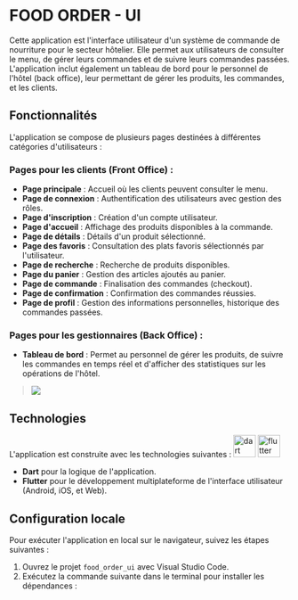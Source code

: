 # FOOD ORDER - UI

Cette application est l'interface utilisateur d'un système de commande de nourriture pour le secteur hôtelier. Elle permet aux utilisateurs de consulter le menu, de gérer leurs commandes et de suivre leurs commandes passées. L'application inclut également un tableau de bord pour le personnel de l'hôtel (back office), leur permettant de gérer les produits, les commandes, et les clients.

## Fonctionnalités

L'application se compose de plusieurs pages destinées à différentes catégories d'utilisateurs :

### Pages pour les clients (Front Office) :
- **Page principale** : Accueil où les clients peuvent consulter le menu.
- **Page de connexion** : Authentification des utilisateurs avec gestion des rôles.
- **Page d'inscription** : Création d'un compte utilisateur.
- **Page d'accueil** : Affichage des produits disponibles à la commande.
- **Page de détails** : Détails d'un produit sélectionné.
- **Page des favoris** : Consultation des plats favoris sélectionnés par l'utilisateur.
- **Page de recherche** : Recherche de produits disponibles.
- **Page du panier** : Gestion des articles ajoutés au panier.
- **Page de commande** : Finalisation des commandes (checkout).
- **Page de confirmation** : Confirmation des commandes réussies.
- **Page de profil** : Gestion des informations personnelles, historique des commandes passées.

### Pages pour les gestionnaires (Back Office) :
- **Tableau de bord** : Permet au personnel de gérer les produits, de suivre les commandes en temps réel et d'afficher des statistiques sur les opérations de l'hôtel.

> ![](/task.png)

## Technologies

L'application est construite avec les technologies suivantes :
<img src="https://www.vectorlogo.zone/logos/dartlang/dartlang-icon.svg" alt="dart" width="40" height="40"/> <img src="https://www.vectorlogo.zone/logos/flutterio/flutterio-icon.svg" alt="flutter" width="40" height="40"/>

- **Dart** pour la logique de l'application.
- **Flutter** pour le développement multiplateforme de l'interface utilisateur (Android, iOS, et Web).

## Configuration locale

Pour exécuter l'application en local sur le navigateur, suivez les étapes suivantes :

1. Ouvrez le projet `food_order_ui` avec Visual Studio Code.
2. Exécutez la commande suivante dans le terminal pour installer les dépendances :  
